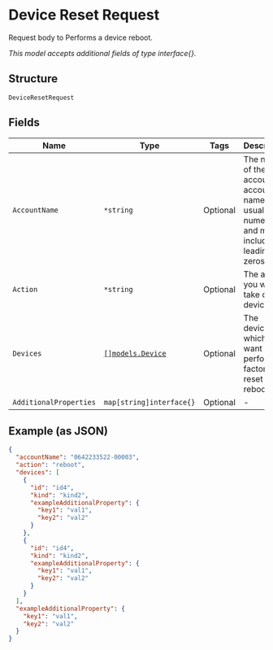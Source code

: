 
# Device Reset Request

Request body to Performs a device reboot.

*This model accepts additional fields of type interface{}.*

## Structure

`DeviceResetRequest`

## Fields

| Name | Type | Tags | Description |
|  --- | --- | --- | --- |
| `AccountName` | `*string` | Optional | The name of the account. An account name is usually numeric, and must include any leading zeros. |
| `Action` | `*string` | Optional | The action you want to take on the device. |
| `Devices` | [`[]models.Device`](../../doc/models/device.md) | Optional | The devices for which you want to perform a factory reset or reboot. |
| `AdditionalProperties` | `map[string]interface{}` | Optional | - |

## Example (as JSON)

```json
{
  "accountName": "0642233522-00003",
  "action": "reboot",
  "devices": [
    {
      "id": "id4",
      "kind": "kind2",
      "exampleAdditionalProperty": {
        "key1": "val1",
        "key2": "val2"
      }
    },
    {
      "id": "id4",
      "kind": "kind2",
      "exampleAdditionalProperty": {
        "key1": "val1",
        "key2": "val2"
      }
    }
  ],
  "exampleAdditionalProperty": {
    "key1": "val1",
    "key2": "val2"
  }
}
```

